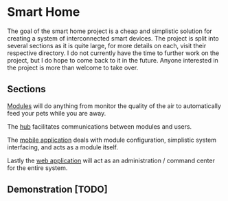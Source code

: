 # Smart Home
The goal of the smart home project is a cheap and simplistic solution for creating a system of interconnected smart devices. The project is split into several sections as it is quite large, for more details on each, visit their respective directory. I do not currently have the time to further work on the project, but I do hope to come back to it in the future. Anyone interested in the project is more than welcome to take over.

## Sections

[Modules](https://github.com/Introvertuous/smart_home/tree/master/modules) will do anything from monitor the quality of the air to automatically feed your pets while you are away. 

The [hub](https://github.com/Introvertuous/smart_home/tree/master/hub) facilitates communications between modules and users. 

The [mobile application](https://github.com/Introvertuous/smart_home/tree/master/mobile) deals with module configuration, simplistic system interfacing, and acts as a module itself.

Lastly the [web application](https://github.com/Introvertuous/smart_home/tree/master/web) will act as an administration / command center for the entire system. 

## Demonstration [TODO]
